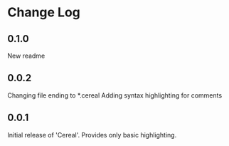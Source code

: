# Change Log

## 0.1.0

New readme

## 0.0.2

Changing file ending to *.cereal
Adding syntax highlighting for comments

## 0.0.1

Initial release of 'Cereal'.
Provides only basic highlighting.